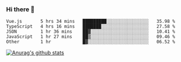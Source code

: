 ### Hi there 👋



<!--
**webB1an/webB1an** is a ✨ _special_ ✨ repository because its `README.md` (this file) appears on your GitHub profile.

Here are some ideas to get you started:

- 🔭 I’m currently working on ...
- 🌱 I’m currently learning ...
- 👯 I’m looking to collaborate on ...
- 🤔 I’m looking for help with ...
- 💬 Ask me about ...
- 📫 How to reach me: ...
- 😄 Pronouns: ...
- ⚡ Fun fact: ...
-->

<!--START_SECTION:waka-->
```text
Vue.js       5 hrs 34 mins   █████████░░░░░░░░░░░░░░░░   35.98 % 
TypeScript   4 hrs 16 mins   ███████░░░░░░░░░░░░░░░░░░   27.58 % 
JSON         1 hr 36 mins    ██▓░░░░░░░░░░░░░░░░░░░░░░   10.41 % 
JavaScript   1 hr 27 mins    ██▒░░░░░░░░░░░░░░░░░░░░░░   09.46 % 
Other        1 hr            █▓░░░░░░░░░░░░░░░░░░░░░░░   06.52 % 
```
<!--END_SECTION:waka-->


[![Anurag's github stats](https://github-readme-stats.vercel.app/api?username=webB1an&show_icons=true&theme=radical)](https://github.com/anuraghazra/github-readme-stats)

